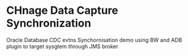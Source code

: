 # CHnage Data Capture Synchronization
Oracle Database CDC evtns Synchornisation demo using BW and ADB plugin to target sysgtem through JMS broker 
